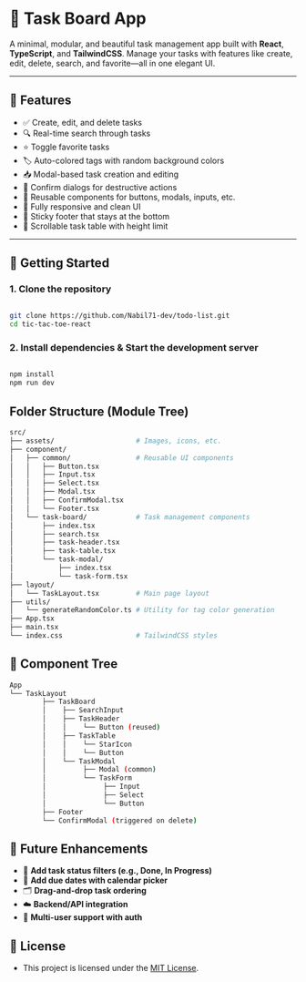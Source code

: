 # 📝 Task Board App

A minimal, modular, and beautiful task management app built with **React**, **TypeScript**, and **TailwindCSS**. Manage your tasks with features like create, edit, delete, search, and favorite—all in one elegant UI.

---

## 🧱 Features

- ✅ Create, edit, and delete tasks
- 🔍 Real-time search through tasks
- ⭐ Toggle favorite tasks
- 🏷️ Auto-colored tags with random background colors
- 📥 Modal-based task creation and editing
- 💬 Confirm dialogs for destructive actions
- 🧼 Reusable components for buttons, modals, inputs, etc.
- 🧩 Fully responsive and clean UI
- 📌 Sticky footer that stays at the bottom
- 🧾 Scrollable task table with height limit

---

## 🚀 Getting Started

### 1. Clone the repository

```bash

git clone https://github.com/Nabil71-dev/todo-list.git
cd tic-tac-toe-react

```

### 2. Install dependencies & Start the development server

```bash

npm install
npm run dev

```

## Folder Structure (Module Tree)

```bash
src/
├── assets/                    # Images, icons, etc.
├── component/
│   ├── common/                # Reusable UI components
│   │   ├── Button.tsx
│   │   ├── Input.tsx
│   │   ├── Select.tsx
│   │   ├── Modal.tsx
│   │   ├── ConfirmModal.tsx
│   │   └── Footer.tsx
│   └── task-board/            # Task management components
│       ├── index.tsx
│       ├── search.tsx
│       ├── task-header.tsx
│       ├── task-table.tsx
│       └── task-modal/
│           ├── index.tsx
│           └── task-form.tsx
├── layout/
│   └── TaskLayout.tsx         # Main page layout
├── utils/
│   └── generateRandomColor.ts # Utility for tag color generation
├── App.tsx
├── main.tsx
└── index.css                  # TailwindCSS styles
```

## 🧩 Component Tree

```bash
App
└── TaskLayout
        ├── TaskBoard
        │    ├── SearchInput
        │    ├── TaskHeader
        │    │    └── Button (reused)
        │    ├── TaskTable
        │    │    └── StarIcon
        │    │    └── Button
        │    └── TaskModal
        │         ├── Modal (common)
        │         └── TaskForm
        │              ├── Input
        │              ├── Select
        │              └── Button
        ├── Footer
        └── ConfirmModal (triggered on delete)
```

## 🙌 Future Enhancements

- 🧩 **Add task status filters (e.g., Done, In Progress)**
- 📆 **Add due dates with calendar picker**
- 🗂️ **Drag-and-drop task ordering**
- ☁️ **Backend/API integration**
- 👥 **Multi-user support with auth**


## 📜 License

- This project is licensed under the [MIT License](https://opensource.org/licenses/MIT).
